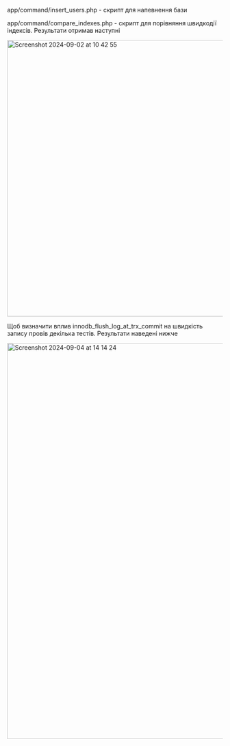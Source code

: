 app/command/insert_users.php - скрипт для напевнення бази

app/command/compare_indexes.php - скрипт для порівняння швидкодії індексів. Результати отримав наступні

<img width="645" alt="Screenshot 2024-09-02 at 10 42 55" src="https://github.com/user-attachments/assets/4d8a64e1-8294-46c8-a38f-b8a59f718caf">


Щоб визначити вплив innodb_flush_log_at_trx_commit на швидкість запису провів декілька тестів. Результати наведені нижче

<img width="924" alt="Screenshot 2024-09-04 at 14 14 24" src="https://github.com/user-attachments/assets/76de1e9d-d62e-4225-8da8-92cf8b7df6bc">
